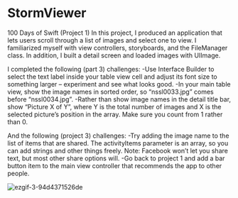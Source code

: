# StormViewer
100 Days of Swift (Project 1) In this project, I produced an application that lets users scroll through a list of images and select one to view. 
I familiarized myself with view controllers, storyboards, and the FileManager class. In addition, I built a detail screen and loaded images with UIImage. 

I completed the following (part 3) challenges:
-Use Interface Builder to select the text label inside your table view cell and adjust its font size to 
something larger – experiment and see what looks good. 
-In your main table view, show the image names in sorted order, so “nssl0033.jpg” comes before 
“nssl0034.jpg”. 
-Rather than show image names in the detail title bar, show “Picture X of Y”, where Y is the total number of images and X is the selected 
picture’s position in the array. Make sure you count from 1 rather than 0.

And the following (project 3) challenges:
-Try adding the image name to the list of items that are shared. The activityItems parameter is an array, so you can add strings and other things freely. Note: Facebook won’t let you share text, but most other share options will.
-Go back to project 1 and add a bar button item to the main view controller that recommends the app to other people.

![ezgif-3-94d4371526de](https://user-images.githubusercontent.com/42749527/99893054-a5c02580-2c49-11eb-8151-4327169ff6d5.gif)
